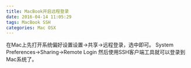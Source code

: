 ```yaml
---
title: MacBook开启远程登录
date: 2016-04-14 11:05:29
tags: MacBook SSH
categories: Mac OSX
---
```


在Mac上先打开系统偏好设置设置->共享->远程登录，选中即可。
     System Preferences->Sharing->Remote Login
然后使用SSH客户端工具就可以登录到Mac系统了。

